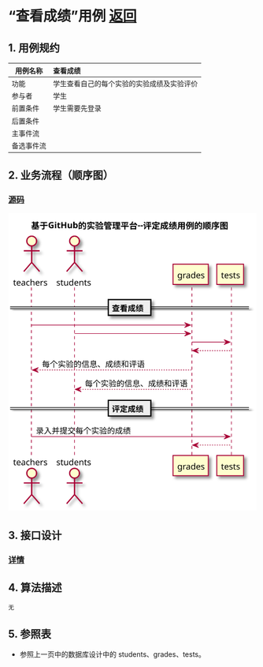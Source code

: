 # “查看成绩”用例 [返回](https://github.com/Wangfan212/is_analysis/blob/master/test6/README.md)
## 1. 用例规约

|用例名称|查看成绩|
|-------|:-------------|
|功能|学生查看自己的每个实验的实验成绩及实验评价|
|参与者|学生|
|前置条件|学生需要先登录|
|后置条件| &nbsp; |
|主事件流|  &nbsp;|
|备选事件流|  &nbsp;|

## 2. 业务流程（顺序图）

### [源码](https://github.com/Wangfan212/is_analysis/blob/master/test6/sequence/grades.md)


![sequence1](grades.svg) 

## 3. 接口设计
  
### [详情](https://github.com/Wangfan212/is_analysis/blob/master/test6/api/api3.md)

## 4. 算法描述
    无
    
## 5. 参照表

+ 参照上一页中的数据库设计中的 students、grades、tests。